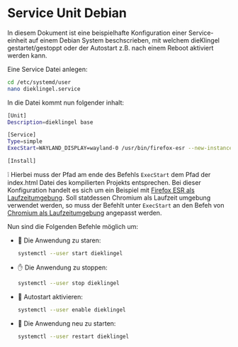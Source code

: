 # Service Unit Debian

In diesem Dokument ist eine beispielhafte Konfiguration einer Service-einheit auf einem
Debian System beschscrieben, mit welchem dieKlingel gestartet/gestoppt oder der Autostart
z.B. nach einem Reboot aktiviert werden kann.

Eine Service Datei anlegen:

```bash
cd /etc/systemd/user
nano dieklingel.service
```

In die Datei kommt nun folgender inhalt:

```bash
[Unit]
Description=dieklingel base

[Service]
Type=simple
ExecStart=WAYLAND_DISPLAY=wayland-0 /usr/bin/firefox-esr --new-instance --kiosk /home/pi/dieklingel_base/build/web/index.html /home/pi/dieklingel_base/build/web/index.html

[Install]
```

❕ Hierbei muss der Pfad am ende des Befehls `ExecStart` dem Pfad der index.html
Datei des kompilierten Projekts entsprechen. Bei dieser Konfiguration handelt
es sich um ein Beispiel mit
[Firefox ESR als Laufzeitumgebung](firefox-runtime.md). Soll statdessen
Chromium als Laufzeit umgebung verwendet werden, so muss der Befehlt unter
`ExecStart` an den Befeh von
[Chromium  als Laufzeitumgebung](chromium-runtime.md) angepasst werden.

Nun sind die Folgenden Befehle möglich um:

* 🚀 Die Anwendung zu staren:

    ```bash
    systemctl --user start dieklingel
    ```

* ✋ Die Anwendung zu stoppen:

    ```bash
    systemctl --user stop dieklingel
    ```

* 🚗 Autostart aktivieren:

    ```bash
    systemctl --user enable dieklingel
    ```

* 🔄 Die Anwendung neu zu starten:

    ```bash
    systemctl --user restart dieklingel
    ````
